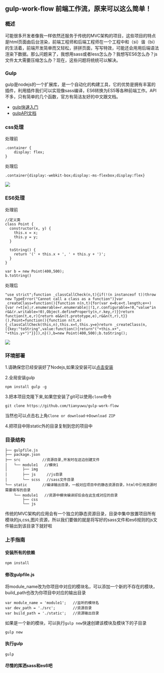 ## gulp-work-flow 前端工作流，原来可以这么简单！
### 概述
可能很多开发者像我一样依然还服务于传统的MVC架构的项目，这些项目的特点是html页面由后台渲染，前端工程师和后端工程师在一个工程中和（si）谐（bi）的生活着，前端开发简单而又轻松，拼拼页面，写写特效，可能还会用用后端语法渲染下数据。那么问题来了，我想用sass或者less怎么办？我想写ES6怎么办？js文件太大需要压缩怎么办？现在，这些问题将统统可以解决。
### Gulp
gulp是nodejs的一个扩展库，是一个自动化的构建工具，它的优势是拥有丰富的插件，利用插件我们可以实现像sass编译，ES6转换为ES5等各种前端工作。API不多，只有简单的几个函数，官方有简洁友好的中文跟文档。

- [gulp快速入门](http://www.gulpjs.com.cn/docs/getting-started/)
- [gulpAPI文档](http://www.gulpjs.com.cn/docs/api/)

### css处理
处理前

```
.container {
    display: flex;
}
```

处理后
```
.container{display:-webkit-box;display:-ms-flexbox;display:flex}
```
![](http://ww3.sinaimg.cn/large/7853084cgw1f7u645r0kdg20hd0ev43v.gif)
### ES6处理
处理前
```
//定义类
class Point {
  constructor(x, y) {
    this.x = x;
    this.y = y;
  }

  toString() {
    return '(' + this.x + ', ' + this.y + ')';
  }
}

var b = new Point(400,500);
b.toString()
```
处理后
```
"use strict";function _classCallCheck(n,t){if(!(n instanceof t))throw new TypeError("Cannot call a class as a function")}var _createClass=function(){function n(n,t){for(var e=0;e<t.length;e++){var r=t[e];r.enumerable=r.enumerable||!1,r.configurable=!0,"value"in r&&(r.writable=!0),Object.defineProperty(n,r.key,r)}}return function(t,e,r){return e&&n(t.prototype,e),r&&n(t,r),t}}(),Point=function(){function n(t,e){_classCallCheck(this,n),this.x=t,this.y=e}return _createClass(n,[{key:"toString",value:function(){return"("+this.x+", "+this.y+")"}}]),n}(),b=new Point(400,500);b.toString();
```

![](http://ww1.sinaimg.cn/large/7853084cgw1f7u6eppxl4g20hy0daqbk.gif)

### 环境部署
1.请确保您已经安装好了Nodejs,如果没安装可以[点击安装](http://nodejs.cn/)

2.全局安装gulp
```
npm install gulp -g
```

3.把本项目克隆下来,如果您安装了git可以使用`clone`命令
```
git clone https://github.com/tianyuwu/gulp-work-flow
```
当然也可以点击右上角`Clone or download`->`Download ZIP`

4.把项目中除static外的目录复制到您的项目中

### 目录结构

```
├── gulpfile.js
├── package.json
├── src          //资源目录,开发时在这边创建文件
│   └── module1   //模块1
│       ├── img    
│       ├── js     //js目录
│       └── scss   //sass文件目录
└── static       //编译输出目录，一般对应项目中的静态资源目录，html中引用资源时需要填写的目录
    └── module1   //资源中模块编译好后会在此生成对应的目录
        ├── css
        └── js
```

传统的MVC架构的应用会有一个独立的静态资源目录，目录中集中放置项目所有模块的js,css,图片资源，所以我们要做的就是将写好的sass文件和es6规则的js文件输出到该目录下就好啦
### 上手指南

#### 安装所有的依赖
```
npm install
```

#### 修改gulpfile.js
将module_name改为你项目中对应的模块名，可以添加一个新的不存在的模块，build_path也改为你项目中对应的输出目录
```
var module_name = 'module1';   //监听的模块名
var dev_path = './src';        //资源目录
var build_path = './static';   //资源输出目录
```
如果是一个新的模块，可以执行`gulp new`快速创建该模块及模块下的子目录
```
gulp new
```

#### 执行gulp
```
gulp
```

#### 尽情的挥洒sass和es6吧




